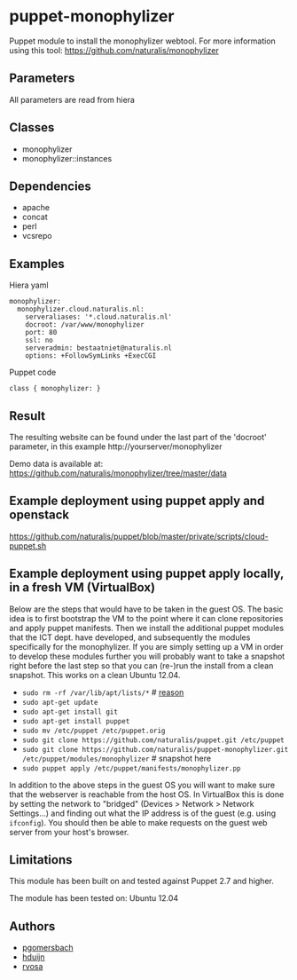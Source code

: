 puppet-monophylizer
===================

Puppet module to install the monophylizer webtool.
For more information using this tool: https://github.com/naturalis/monophylizer

Parameters
-------------
All parameters are read from hiera

Classes
-------------
- monophylizer
- monophylizer::instances

Dependencies
-------------
- apache
- concat
- perl
- vcsrepo

Examples
-------------
Hiera yaml
```
monophylizer:
  monophylizer.cloud.naturalis.nl:
    serveraliases: '*.cloud.naturalis.nl'
    docroot: /var/www/monophylizer
    port: 80
    ssl: no
    serveradmin: bestaatniet@naturalis.nl
    options: +FollowSymLinks +ExecCGI
```
Puppet code
```
class { monophylizer: }
```
Result
-------------
The resulting website can be found under the last part of the 'docroot' parameter, in this example http://yourserver/monophylizer

Demo data is available at: https://github.com/naturalis/monophylizer/tree/master/data

Example deployment using puppet apply and openstack
-------------
https://github.com/naturalis/puppet/blob/master/private/scripts/cloud-puppet.sh

Example deployment using puppet apply locally, in a fresh VM (VirtualBox)
-------------------------------------------------------------------------

Below are the steps that would have to be taken in the guest OS. The basic idea is to first 
bootstrap the VM to the point where it can clone repositories and apply puppet manifests. Then we install the
additional puppet modules that the ICT dept. have developed, and subsequently the modules
specifically for the monophylizer. If you are simply setting up a VM in order to develop
these modules further you will probably want to take a snapshot right before the last step
so that you can (re-)run the install from a clean snapshot. This works on a clean Ubuntu 12.04.

- `sudo rm -rf /var/lib/apt/lists/*` # [reason](http://askubuntu.com/questions/41605/trouble-downloading-packages-list-due-to-a-hash-sum-mismatch-error)
- `sudo apt-get update`
- `sudo apt-get install git`
- `sudo apt-get install puppet`
- `sudo mv /etc/puppet /etc/puppet.orig`
- `sudo git clone https://github.com/naturalis/puppet.git /etc/puppet`
- `sudo git clone https://github.com/naturalis/puppet-monophylizer.git /etc/puppet/modules/monophylizer` # snapshot here
- `sudo puppet apply /etc/puppet/manifests/monophylizer.pp`

In addition to the above steps in the guest OS you will want to make sure that the webserver is 
reachable from the host OS. In VirtualBox this is done by setting the network to "bridged"
(Devices > Network > Network Settings...) and finding out what the IP address is of the guest
(e.g. using `ifconfig`). You should then be able to make requests on the guest web server from
your host's browser.

Limitations
-------------
This module has been built on and tested against Puppet 2.7 and higher.

The module has been tested on:
Ubuntu 12.04

Authors
-------------
- [pgomersbach](https://github.com/pgomersbach)
- [hduijn](https://github.com/hduijn)
- [rvosa](https://github.com/rvosa)
